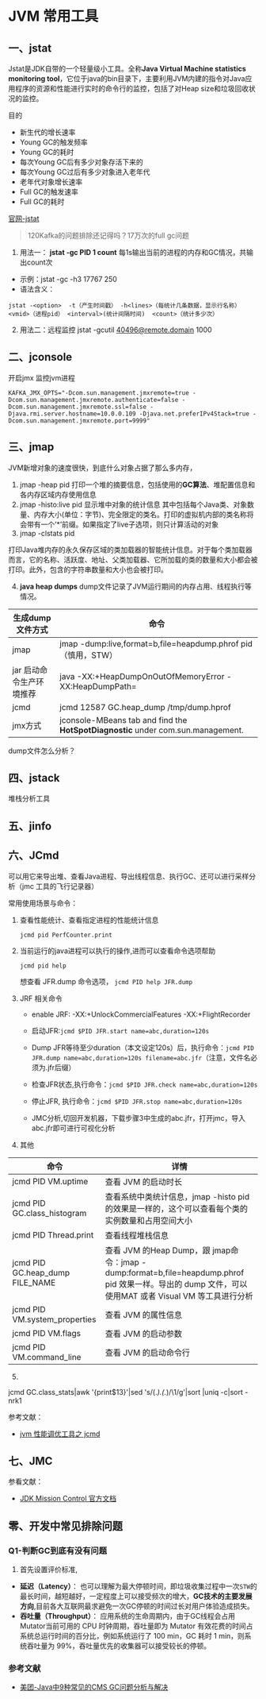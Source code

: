 # JVM 常用工具

## 一、jstat
Jstat是JDK自带的一个轻量级小工具。全称**Java Virtual Machine statistics monitoring tool**，它位于java的bin目录下，主要利用JVM内建的指令对Java应用程序的资源和性能进行实时的命令行的监控，包括了对Heap size和垃圾回收状况的监控。

目的
- 新生代的增长速率
- Young GC的触发频率
- Young GC的耗时
- 每次Young GC后有多少对象存活下来的
- 每次Young GC过后有多少对象进入老年代
- 老年代对象增长速率
- Full GC的触发速率
- Full GC的耗时

[官网-jstat](https://docs.oracle.com/javase/7/docs/technotes/tools/share/jstat.html)

> 120Kafka的问题排除还记得吗？17万次的full gc问题

1. 用法一： **jstat -gc PID 1 count** 每1s输出当前的进程的内存和GC情况，共输出count次

- 示例：jstat -gc -h3 17767  250
- 语法含义：

`jstat -<option>  -t（产生时间戳） -h<lines>（每统计几条数据，显示行名称） <vmid>（进程pid） <interval>(统计间隔时间)  <count>（统计多少次）`

2. 用法二：远程监控 jstat -gcutil 40496@remote.domain 1000

## 二、jconsole

开启jmx 监控jvm进程

`KAFKA_JMX_OPTS="-Dcom.sun.management.jmxremote=true -Dcom.sun.management.jmxremote.authenticate=false -Dcom.sun.management.jmxremote.ssl=false -Djava.rmi.server.hostname=10.0.0.109 -Djava.net.preferIPv4Stack=true -Dcom.sun.management.jmxremote.port=9999"`

## 三、jmap



JVM新增对象的速度很快，到底什么对象占据了那么多内存，
1. jmap -heap pid
打印一个堆的摘要信息，包括使用的**GC算法**、堆配置信息和各内存区域内存使用信息
2. jmap -histo:live pid
显示堆中对象的统计信息
其中包括每个Java类、对象数量、内存大小(单位：字节)、完全限定的类名。打印的虚拟机内部的类名称将会带有一个’*’前缀。如果指定了live子选项，则只计算活动的对象
3. jmap -clstats pid

打印Java堆内存的永久保存区域的类加载器的智能统计信息。对于每个类加载器而言，它的名称、活跃度、地址、父类加载器、它所加载的类的数量和大小都会被打印。此外，包含的字符串数量和大小也会被打印。

4. **java heap dumps**
dump文件记录了JVM运行期间的内存占用、线程执行等情况。

| 生成dump文件方式  | 命令|
|---|---|
| jmap  |jmap -dump:live,format=b,file=heapdump.phrof pid （慎用，STW）|
| jar 启动命令生产环境推荐  |java -XX:+HeapDumpOnOutOfMemoryError -XX:HeapDumpPath=<file-or-dir-path>|
| jcmd  |jcmd 12587 GC.heap_dump /tmp/dump.hprof|
| jmx方式  |jconsole-MBeans tab and find the **HotSpotDiagnostic** under com.sun.management.|

dump文件怎么分析？

## 四、jstack

堆栈分析工具

## 五、jinfo

## 六、JCmd

可以用它来导出堆、查看Java进程、导出线程信息、执行GC、还可以进行采样分析（jmc 工具的飞行记录器）

常用使用场景与命令：

1. 查看性能统计、查看指定进程的性能统计信息

    `jcmd pid PerfCounter.print`


2. 当前运行的java进程可以执行的操作,进而可以查看命令选项帮助

   `jcmd pid help`

   想查看 JFR.dump 命令选项， `jcmd PID help JFR.dump`

3. JRF 相关命令

   * enable JRF: -XX:+UnlockCommercialFeatures -XX:+FlightRecorder

   * 启动JFR:`jcmd $PID JFR.start name=abc,duration=120s`

   * Dump JFR等待至少duration（本文设定120s）后，执行命令：`jcmd PID JFR.dump name=abc,duration=120s filename=abc.jfr`（注意，文件名必须为.jfr后缀）

   * 检查JFR状态,执行命令：`jcmd $PID JFR.check name=abc,duration=120s`

   * 停止JFR, 执行命令：`jcmd $PID JFR.stop name=abc,duration=120s`

   * JMC分析,切回开发机器，下载步骤3中生成的abc.jfr，打开jmc，导入abc.jfr即可进行可视化分析

4. 其他

|  命令 |详情|
|---|---|
|  jcmd PID VM.uptime |查看 JVM 的启动时长|
|  jcmd PID GC.class_histogram |查看系统中类统计信息，jmap -histo pid的效果是一样的，这个可以查看每个类的实例数量和占用空间大小|
|  jcmd PID Thread.print |查看线程堆栈信息|
|  jcmd PID GC.heap_dump FILE_NAME |查看 JVM 的Heap Dump，跟 jmap命令：jmap -dump:format=b,file=heapdump.phrof pid 效果一样。导出的 dump 文件，可以使用MAT 或者 Visual VM 等工具进行分析|
|  jcmd PID VM.system_properties |查看 JVM 的属性信息|
|jcmd PID VM.flags|查看 JVM 的启动参数|
|jcmd PID VM.command_line |查看 JVM 的启动命令行|




5. 
jcmd <PID> GC.class_stats|awk '{print$13}'|sed  's/\(.*\)\.\(.*\)/\1/g'|sort |uniq -c|sort -nrk1




参考文献：

- [jvm 性能调优工具之 jcmd](https://cloud.tencent.com/developer/article/1130026)

## 七、JMC

参看文献：

- [JDK Mission Control 官方文档](https://www.oracle.com/java/technologies/jdk-mission-control.html)


## 零、开发中常见排除问题

### Q1-判断GC到底有没有问题

1. 首先设置评价标准,
* **延迟（Latency）**： 也可以理解为最大停顿时间，即垃圾收集过程中一次`STW`的最长时间，越短越好，一定程度上可以接受频次的增大，**GC技术的主要发展方向**,目前各大互联网最求避免一次GC停顿的时间过长对用户体验造成损失。
* **吞吐量（Throughput）**： 应用系统的生命周期内，由于GC线程会占用Mutator当前可用的 CPU 时钟周期，吞吐量即为 Mutator 有效花费的时间占系统总运行时间的百分比，例如系统运行了 100 min，GC 耗时 1 min，则系统吞吐量为 99%，吞吐量优先的收集器可以接受较长的停顿。


### 参考文献

- [美团-Java中9种常见的CMS GC问题分析与解决](https://tech.meituan.com/2020/11/12/java-9-cms-gc.html#)




